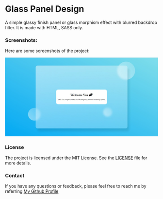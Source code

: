 # Glass Panel Design
A simple glassy finish panel or glass morphism effect with blurred backdrop filter.
It is made with HTML, SASS only.

### Screenshots:
Here are some screenshots of the project:

![Screenshot 1](./screenshots/screen1.jpg)

### License

The project is licensed under the MIT License. See the [LICENSE](../../LICENSE) file for more details.

### Contact

If you have any questions or feedback, please feel free to reach me by referring [My Github Profile](https://github.com/ag-sanjjeev/)
